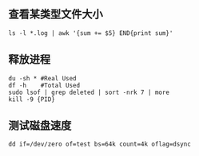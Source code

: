 ## 查看某类型文件大小
```
ls -l *.log | awk '{sum += $5} END{print sum}'
```

## 释放进程
```
du -sh * #Real Used
df -h    #Total Used
sudo lsof | grep deleted | sort -nrk 7 | more
kill -9 {PID}
```

## 测试磁盘速度
```
dd if=/dev/zero of=test bs=64k count=4k oflag=dsync
```
